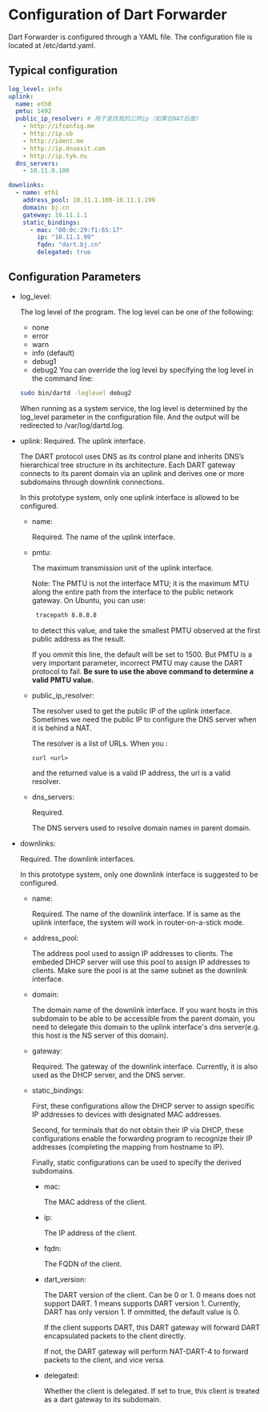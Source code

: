 # Configuration of Dart Forwarder
Dart Forwarder is configured through a YAML file. The configuration file is located at /etc/dartd.yaml.
## Typical configuration
```yaml
log_level: info
uplink:
  name: eth0
  pmtu: 1492
  public_ip_resolver: # 用于查找我的公网ip（如果在NAT后面）
    - http://ifconfig.me
    - http://ip.sb
    - http://ident.me  
    - http://ip.dnsexit.com
    - http://ip.tyk.nu
  dns_servers:
    - 10.11.0.100

downlinks:
  - name: eth1
    address_pool: 10.11.1.100-10.11.1.199
    domain: bj.cn
    gateway: 10.11.1.1
    static_bindings:
      - mac: "00:0c:29:f1:65:17"
        ip: "10.11.1.99"
        fqdn: "dart.bj.cn"
        delegated: true
```
## Configuration Parameters
- log_level:

    The log level of the program. The log level can be one of the following:
    - none
    - error
    - warn
    - info (default)
    - debug1
    - debug2
    You can override the log level by specifying the log level in the command line:
    ```bash
    sudo bin/dartd -loglevel debug2
    ```
    When running as a system service, the log level is determined by the log_level parameter in the configuration file. And the output will be redirected to /var/log/dartd.log.

- uplink: Required. The uplink interface.

    The DART protocol uses DNS as its control plane and inherits DNS’s hierarchical tree structure in its architecture. Each DART gateway connects to its parent domain via an uplink and derives one or more subdomains through downlink connections.

    In this prototype system, only one uplink interface is allowed to be configured.

  - name: 
  
    Required. The name of the uplink interface.
  - pmtu: 
  
    The maximum transmission unit of the uplink interface.
  
    Note: The PMTU is not the interface MTU; it is the maximum MTU along the entire path from the interface to the public network gateway. On Ubuntu, you can use:
    ```sh
     tracepath 8.8.8.8 
    ```
     to detect this value, and take the smallest PMTU observed at the first public address as the result.

     If you ommit this line, the default will be set to 1500. But PMTU is a very important parameter, incorrect PMTU may cause the DART protocol to fail. **Be sure to use the above command to determine a valid PMTU value.**
  - public_ip_resolver: 
  
    The resolver used to get the public IP of the uplink interface. Sometimes we need the public IP to configure the DNS server when it is behind a NAT.

    The resolver is a list of URLs. When you :
    ```
    curl <url>
    ```
    and the returned value is a valid IP address, the url is a valid resolver.

  - dns_servers: 
    
    Required. 
    
    The DNS servers used to resolve domain names in parent domain.

- downlinks: 

    Required. The downlink interfaces. 
    
    In this prototype system, only one downlink interface is suggested to be configured.

    - name: 
    
        Required. The name of the downlink interface. If is same as the uplink interface, the system will work in router-on-a-stick mode.
    - address_pool: 
    
        The address pool used to assign IP addresses to clients. The embeded DHCP server will use this pool to assign IP addresses to clients. Make sure the pool is at the same subnet as the downlink interface.
    - domain: 

        The domain name of the downlink interface. If you want hosts in this subdomain to be able to be accessible from the parent domain, you need to delegate this domain to the uplink interface's dns server(e.g. this host is the NS server of this domain).

    - gateway: 
    
        Required. The gateway of the downlink interface. Currently, it is also used as the DHCP server, and the DNS server.

    - static_bindings: 

        First, these configurations allow the DHCP server to assign specific IP addresses to devices with designated MAC addresses.
        
        Second, for terminals that do not obtain their IP via DHCP, these configurations enable the forwarding program to recognize their IP addresses (completing the mapping from hostname to IP).
        
        Finally, static configurations can be used to specify the derived subdomains.
        - mac: 
        
            The MAC address of the client.
        - ip: 

            The IP address of the client.
        - fqdn: 
        
            The FQDN of the client.
        - dart_version:

            The DART version of the client. Can be 0 or 1. 0 means does not support DART. 1 means supports DART version 1. Currently, DART has only version 1. If ommitted, the default value is 0. 
            
            If the client supports DART, this DART gateway will forward DART encapsulated packets to the client directly. 
            
            If not, the DART gateway will perform NAT-DART-4 to forward packets to the client, and vice versa.

        - delegated: 
        
            Whether the client is delegated. If set to true, this client is treated as a dart gateway to its subdomain.

